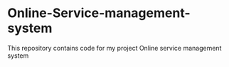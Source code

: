# Online-Service-management-system
This repository contains code for my project Online service management system
